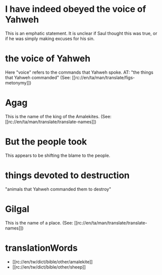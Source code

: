 # I have indeed obeyed the voice of Yahweh

This is an emphatic statement. It is unclear if Saul thought this was true, or if he was simply making excuses for his sin.

# the voice of Yahweh

Here "voice" refers to the commands that Yahweh spoke. AT: "the things that Yahweh commanded" (See: [[rc://en/ta/man/translate/figs-metonymy]])

# Agag

This is the name of the king of the Amalekites. (See: [[rc://en/ta/man/translate/translate-names]])

# But the people took

This appears to be shifting the blame to the people.

# things devoted to destruction

"animals that Yahweh commanded them to destroy"

# Gilgal

This is the name of a place. (See: [[rc://en/ta/man/translate/translate-names]])

# translationWords

* [[rc://en/tw/dict/bible/other/amalekite]]
* [[rc://en/tw/dict/bible/other/sheep]]